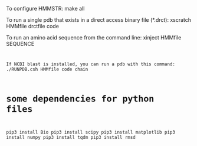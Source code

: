 To configure HMMSTR:
make all

To run a single pdb that exists in a direct access binary file (\*.drct):
xscratch HMMfile drctfile code

To run an amino acid sequence from the command line:
xinject HMMfile SEQUENCE <code> <chain>

If NCBI blast is installed, you can run a pdb with this command:
./RUNPDB.csh HMMfile code chain

# some dependencies for python files
pip3 install Bio
pip3 install scipy
pip3 install matplotlib
pip3 install numpy
pip3 install tqdm
pip3 install rmsd

